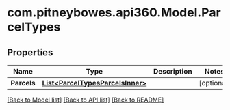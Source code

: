 # com.pitneybowes.api360.Model.ParcelTypes

## Properties

Name | Type | Description | Notes
------------ | ------------- | ------------- | -------------
**Parcels** | [**List&lt;ParcelTypesParcelsInner&gt;**](ParcelTypesParcelsInner.md) |  | [optional] 

[[Back to Model list]](../../README.md#documentation-for-models) [[Back to API list]](../../README.md#documentation-for-api-endpoints) [[Back to README]](../../README.md)

